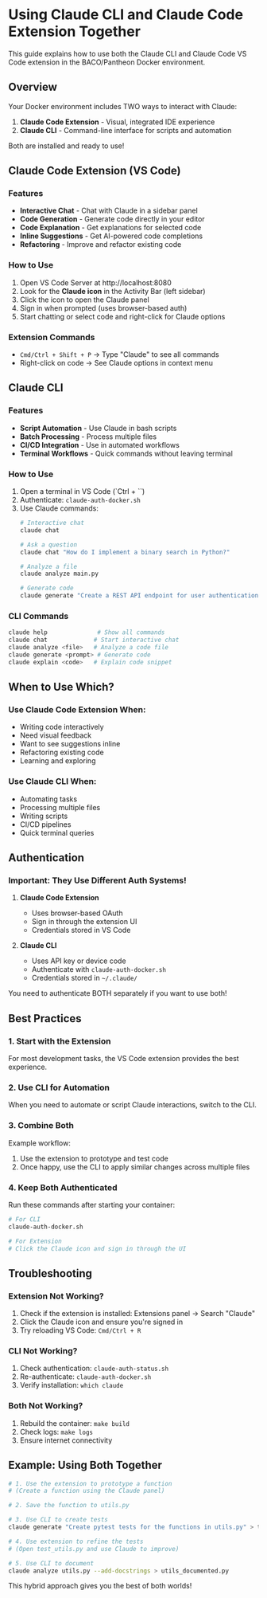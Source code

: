 # Using Claude CLI and Claude Code Extension Together

This guide explains how to use both the Claude CLI and Claude Code VS Code extension in the BACO/Pantheon Docker environment.

## Overview

Your Docker environment includes TWO ways to interact with Claude:

1. **Claude Code Extension** - Visual, integrated IDE experience
2. **Claude CLI** - Command-line interface for scripts and automation

Both are installed and ready to use!

## Claude Code Extension (VS Code)

### Features
- **Interactive Chat** - Chat with Claude in a sidebar panel
- **Code Generation** - Generate code directly in your editor
- **Code Explanation** - Get explanations for selected code
- **Inline Suggestions** - Get AI-powered code completions
- **Refactoring** - Improve and refactor existing code

### How to Use
1. Open VS Code Server at http://localhost:8080
2. Look for the **Claude icon** in the Activity Bar (left sidebar)
3. Click the icon to open the Claude panel
4. Sign in when prompted (uses browser-based auth)
5. Start chatting or select code and right-click for Claude options

### Extension Commands
- `Cmd/Ctrl + Shift + P` → Type "Claude" to see all commands
- Right-click on code → See Claude options in context menu

## Claude CLI

### Features
- **Script Automation** - Use Claude in bash scripts
- **Batch Processing** - Process multiple files
- **CI/CD Integration** - Use in automated workflows
- **Terminal Workflows** - Quick commands without leaving terminal

### How to Use
1. Open a terminal in VS Code (`Ctrl + ``)
2. Authenticate: `claude-auth-docker.sh`
3. Use Claude commands:
   ```bash
   # Interactive chat
   claude chat
   
   # Ask a question
   claude chat "How do I implement a binary search in Python?"
   
   # Analyze a file
   claude analyze main.py
   
   # Generate code
   claude generate "Create a REST API endpoint for user authentication"
   ```

### CLI Commands
```bash
claude help              # Show all commands
claude chat             # Start interactive chat
claude analyze <file>   # Analyze a code file
claude generate <prompt> # Generate code
claude explain <code>   # Explain code snippet
```

## When to Use Which?

### Use Claude Code Extension When:
- Writing code interactively
- Need visual feedback
- Want to see suggestions inline
- Refactoring existing code
- Learning and exploring

### Use Claude CLI When:
- Automating tasks
- Processing multiple files
- Writing scripts
- CI/CD pipelines
- Quick terminal queries

## Authentication

### Important: They Use Different Auth Systems!

1. **Claude Code Extension**
   - Uses browser-based OAuth
   - Sign in through the extension UI
   - Credentials stored in VS Code

2. **Claude CLI**
   - Uses API key or device code
   - Authenticate with `claude-auth-docker.sh`
   - Credentials stored in `~/.claude/`

You need to authenticate BOTH separately if you want to use both!

## Best Practices

### 1. Start with the Extension
For most development tasks, the VS Code extension provides the best experience.

### 2. Use CLI for Automation
When you need to automate or script Claude interactions, switch to the CLI.

### 3. Combine Both
Example workflow:
1. Use the extension to prototype and test code
2. Once happy, use the CLI to apply similar changes across multiple files

### 4. Keep Both Authenticated
Run these commands after starting your container:
```bash
# For CLI
claude-auth-docker.sh

# For Extension
# Click the Claude icon and sign in through the UI
```

## Troubleshooting

### Extension Not Working?
1. Check if the extension is installed: Extensions panel → Search "Claude"
2. Click the Claude icon and ensure you're signed in
3. Try reloading VS Code: `Cmd/Ctrl + R`

### CLI Not Working?
1. Check authentication: `claude-auth-status.sh`
2. Re-authenticate: `claude-auth-docker.sh`
3. Verify installation: `which claude`

### Both Not Working?
1. Rebuild the container: `make build`
2. Check logs: `make logs`
3. Ensure internet connectivity

## Example: Using Both Together

```bash
# 1. Use the extension to prototype a function
# (Create a function using the Claude panel)

# 2. Save the function to utils.py

# 3. Use CLI to create tests
claude generate "Create pytest tests for the functions in utils.py" > test_utils.py

# 4. Use extension to refine the tests
# (Open test_utils.py and use Claude to improve)

# 5. Use CLI to document
claude analyze utils.py --add-docstrings > utils_documented.py
```

This hybrid approach gives you the best of both worlds!